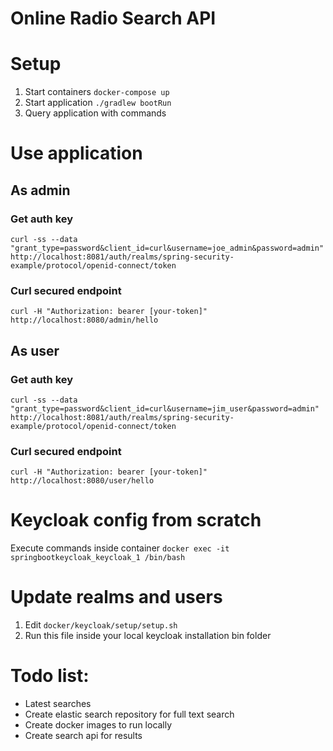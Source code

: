 # Online Radio Search API

# Setup
1. Start containers `docker-compose up`
2. Start application `./gradlew bootRun`
3. Query application with commands

# Use application

## As admin
### Get auth key
`curl -ss --data "grant_type=password&client_id=curl&username=joe_admin&password=admin" http://localhost:8081/auth/realms/spring-security-example/protocol/openid-connect/token`

### Curl secured endpoint
`curl -H "Authorization: bearer [your-token]" http://localhost:8080/admin/hello`

## As user
### Get auth key
`curl -ss --data "grant_type=password&client_id=curl&username=jim_user&password=admin" http://localhost:8081/auth/realms/spring-security-example/protocol/openid-connect/token`

### Curl secured endpoint
`curl -H "Authorization: bearer [your-token]" http://localhost:8080/user/hello`

# Keycloak config from scratch
Execute commands inside container
`docker exec -it springbootkeycloak_keycloak_1 /bin/bash`

# Update realms and users
1. Edit `docker/keycloak/setup/setup.sh`
2. Run this file inside your local keycloak installation bin folder

# Todo list:
* Latest searches
* Create elastic search repository for full text search
* Create docker images to run locally 
* Create search api for results